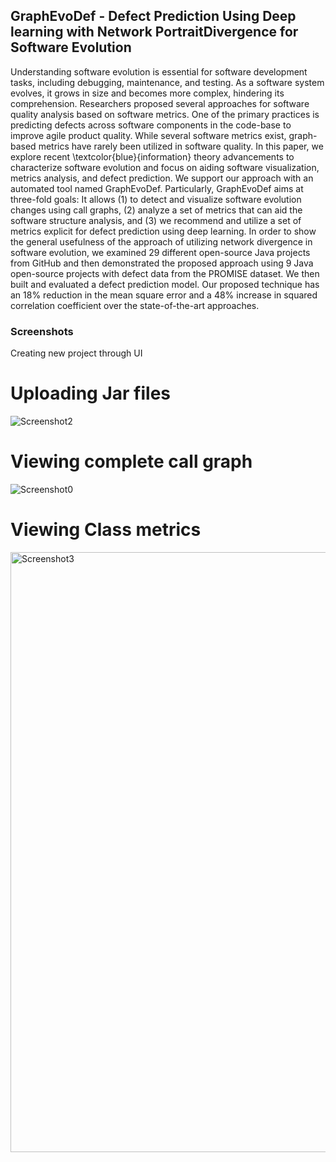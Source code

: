 ## GraphEvoDef - Defect Prediction Using Deep learning with Network PortraitDivergence for Software Evolution

Understanding software evolution is essential for software development tasks, including debugging, maintenance, and testing. As a software system evolves, it grows in size and becomes more complex, hindering its comprehension. Researchers proposed several approaches for software quality analysis based on software metrics. One of the primary practices is predicting defects across software components in the code-base to improve agile product quality. While several software metrics exist, graph-based metrics have rarely been utilized in software quality. In this paper, we explore recent \textcolor{blue}{information} theory advancements to characterize software evolution and focus on aiding software visualization, metrics analysis, and defect prediction. We support our approach with an automated tool named GraphEvoDef. Particularly, GraphEvoDef aims at three-fold goals: It allows (1) to detect and visualize software evolution changes using call graphs, (2) analyze a set of metrics that can aid the software structure analysis, and (3) we recommend and utilize a set of metrics explicit for defect prediction using deep learning. In order to show the general usefulness of the approach of utilizing network divergence in software evolution, we examined 29 different open-source Java projects from GitHub and then demonstrated the proposed approach using 9 Java open-source projects with defect data from the PROMISE dataset. We then built and evaluated a defect prediction model. Our proposed technique has an 18\% reduction in the mean square error and a 48\% increase in squared correlation coefficient over the state-of-the-art approaches.

### Screenshots
Creating new project through UI
  # Uploading Jar files
  ![Screenshot2](https://user-images.githubusercontent.com/1021061/129414305-877c6070-4f59-4b62-ad35-4cb68bd1f3d2.png)
  # Viewing complete call graph
  ![Screenshot0](https://user-images.githubusercontent.com/1021061/129414311-97556e41-622d-4b07-9b77-22e41c3ba775.png)
  # Viewing Class metrics
  <img width="960" alt="Screenshot3" src="https://user-images.githubusercontent.com/1021061/129414323-e73c5772-ee23-4607-abdf-ffbe33541e0e.png">
